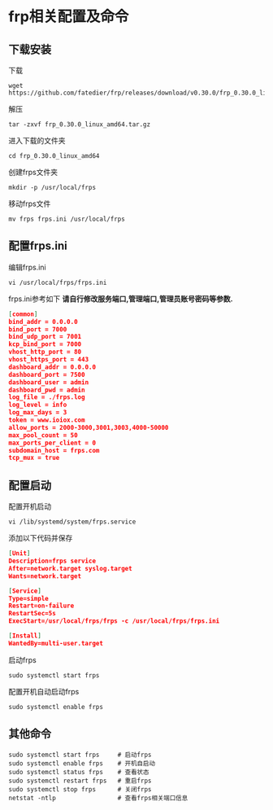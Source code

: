 # frp相关配置及命令

## 下载安装

下载

```shell
wget https://github.com/fatedier/frp/releases/download/v0.30.0/frp_0.30.0_linux_amd64.tar.gz
```

解压

```shell
tar -zxvf frp_0.30.0_linux_amd64.tar.gz
```

进入下载的文件夹

```shell
cd frp_0.30.0_linux_amd64
```

创建frps文件夹

```shell
mkdir -p /usr/local/frps
```

移动frps文件

```shell
mv frps frps.ini /usr/local/frps
```

## 配置frps.ini

编辑frps.ini

```shell
vi /usr/local/frps/frps.ini
```

frps.ini参考如下
**请自行修改服务端口,管理端口,管理员账号密码等参数.**

```json
[common]
bind_addr = 0.0.0.0
bind_port = 7000
bind_udp_port = 7001
kcp_bind_port = 7000
vhost_http_port = 80
vhost_https_port = 443
dashboard_addr = 0.0.0.0
dashboard_port = 7500
dashboard_user = admin
dashboard_pwd = admin
log_file = ./frps.log
log_level = info
log_max_days = 3
token = www.ioiox.com
allow_ports = 2000-3000,3001,3003,4000-50000
max_pool_count = 50
max_ports_per_client = 0
subdomain_host = frps.com
tcp_mux = true
```

## 配置启动

配置开机启动

```shell
vi /lib/systemd/system/frps.service
```

添加以下代码并保存

```json
[Unit]
Description=frps service
After=network.target syslog.target
Wants=network.target

[Service]
Type=simple
Restart=on-failure
RestartSec=5s
ExecStart=/usr/local/frps/frps -c /usr/local/frps/frps.ini

[Install]
WantedBy=multi-user.target
```

启动frps

```shell
sudo systemctl start frps
```

配置开机自动启动frps

```shell
sudo systemctl enable frps
```

## 其他命令

```shell
sudo systemctl start frps     # 启动frps
sudo systemctl enable frps    # 开机自启动
sudo systemctl status frps    # 查看状态
sudo systemctl restart frps   # 重启frps
sudo systemctl stop frps      # 关闭frps
netstat -ntlp                 # 查看frps相关端口信息
```